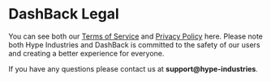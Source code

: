 # DashBack Legal
You can see both our [Terms of Service](/documents/legal/terms-of-service.html) and [Privacy Policy](/documents/legal/privacy-policy.html) here. Please note both Hype Industries and DashBack is committed to the safety of our users and creating a better experience for everyone.

If you have any questions please contact us at **support@hype-industries**.
